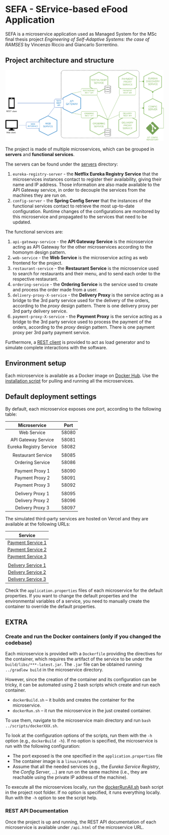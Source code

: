 # SEFA - SErvice-based eFood Application
SEFA is a microservice application used as Managed System for the MSc final thesis project *Engineering of Self-Adaptive Systems: the case of RAMSES* by Vincenzo Riccio and Giancarlo Sorrentino.

## Project architecture and structure

![Component Diagram](../documents/Managed%20System/HexagonComponentDiagram.png)

The project is made of multiple microservices, which can be grouped in **servers** and **functional services**.

The servers can be found under the [servers](./servers/) directory:
1. `eureka-registry-server` - the **Netflix Eureka Registry Service** that the microservices instances contact to register their availability, giving their name and IP address. Those information are also made available to the API Gateway service, in order to decouple the services from the machines they are run on.
1. `config-server` - the **Spring Config Server** that the instances of the functional services contact to retrieve the most up-to-date configuration. Runtime changes of the configurations are monitored by this microservice and propagated to the services that need to be updated.

The functional services are:
1. `api-gateway-service` - the **API Gateway Service** is the microservice acting as API Gateway for the other microservices according to the homonym design pattern.
1. `web-service` - the **Web Service** is the microservice acting as web frontend for the project.
1. `restaurant-service` - the **Restaurant Service** is the microservice used to search for restaurants and their menu, and to send each order to the respective restaurant.
1. `ordering-service` - the **Ordering Service** is the service used to create and process the order made from a user.
1. `delivery-proxy-X-service` - the **Delivery Proxy** is the service acting as a bridge to the 3rd party service used for the delivery of the orders, according to the _proxy_ design pattern. There is one delivery proxy per 3rd party delivery service.
1. `payment-proxy-X-service` - the **Payment Proxy** is the service acting as a bridge to the 3rd party service used to process the payment of the orders, according to the _proxy_ design pattern. There is one payment proxy per 3rd party payment service.

Furthermore, a [REST client](./rest-client/) is provided to act as load generator and to simulate complete interactions with the software.


## Environment setup
Each microservice is available as a Docker image on [Docker Hub](https://hub.docker.com/u/sbi98). Use the [installation script](../SEFA%2BRAMSES_setup.sh) for pulling and running all the microservices. 


## Default deployment settings
By default, each microservice exposes one port, according to the following table:

|      Microservice       |       Port      |
|     :-------------:     | :-------------: |
|       Web Service       |      58080      |
|   API Gateway Service   |      58081      |
| Eureka Registry Service |      58082      |
|                         |                 |
|    Restaurant Service   |      58085      |
|     Ordering Service    |      58086      |
|                         |                 |
|     Payment Proxy 1     |      58090      |
|     Payment Proxy 2     |      58091      |
|     Payment Proxy 3     |      58092      |
|                         |                 |
|     Delivery Proxy 1    |      58095      |
|     Delivery Proxy 2    |      58096      |
|     Delivery Proxy 3    |      58097      |

The simulated third-party services are hosted on Vercel and they are available at the following URLs:

|         Service                                                                                  |
|     :-------------:                                                                              |
|    [Payment Service 1](https://payment-service-ramses.vercel.app/1)    |
|    [Payment Service 2](https://payment-service-ramses.vercel.app/2)    |
|    [Payment Service 3](https://payment-service-ramses.vercel.app/3)    |
|                                                                                                  |
|    [Delivery Service 1](https://delivery-service-ramses.vercel.app/1)   |
|    [Delivery Service 2](https://delivery-service-ramses.vercel.app/2)   |
|    [Delivery Service 3](https://delivery-service-ramses.vercel.app/3)   |


Check the `application.properties` files of each microservice for the default properties. If you want to change the default properties and the environmental variables of a service, you need to manually create the container to override the default properties.


## EXTRA

### Create and run the Docker containers (only if you changed the codebase)
Each microservice is provided with a `Dockerfile` providing the directives for the container, which requires the artifact of the service to be under the `build/libs/***-latest.jar`. The `.jar` file can be obtained running `../gradlew build` in the microservice directory.

However, since the creation of the container and its configuration can be tricky, it can be automated using 2 bash scripts which create and run each container.

- `dockerBuild.sh` – it builds and creates the container for the microservice.
- `dockerRun.sh` – it run the microservice in the just created container.

To use them, navigate to the microservice main directory and run `bash ../scripts/dockerXXX.sh`.

To look at the configuration options of the scripts, run them with the `-h` option (e.g., `dockerBuild -h`). If no option is specified, the microservice is run with the following configuration:
- The port exposed is the one specified in the `application.properties` file
- The container image is a `linux/arm64/v8`
- Assume that all the needed services (e.g., the _Eureka Service Registry_, the _Config Server_, ...) are run on the same machine (i.e., they are reachable using the private IP address of the machine).

To execute all the microservices locally, run the [dockerRunAll.sh](./dockerRunAll.sh) bash script in the project root folder. If no option is specified, it runs everything locally. Run with the `-h` option to see the script help.

### REST API Documentation
Once the project is up and running, the REST API documentation of each microservice is available under `/api.html` of the microservice URL.
